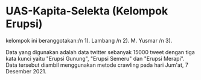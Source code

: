 # UAS-Kapita-Selekta (Kelompok Erupsi)

kelompok ini beranggotakan:/n
1). Lambang /n
2). M. Yusmar /n
3). 

Data yang digunakan adalah data twitter sebanyak 15000 tweet dengan tiga kata kunci yaitu "Erupsi Gunung", "Erupsi Semeru" dan "Erupsi Merapi". Data tersebut diambil menggunakan metode crawling pada hari Jum'at, 7 Desember 2021.
